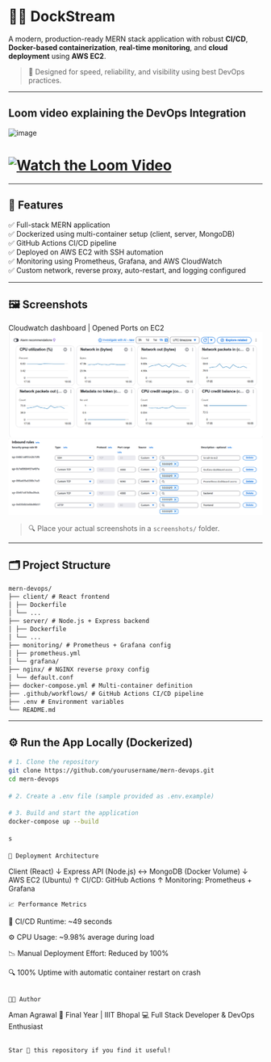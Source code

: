 # 🧑‍💻 DockStream

A modern, production-ready MERN stack application with robust **CI/CD**, **Docker-based containerization**, **real-time monitoring**, and **cloud deployment** using **AWS EC2**.

> 🚀 Designed for speed, reliability, and visibility using best DevOps practices.

---

## Loom video explaining the DevOps Integration
   ![image](https://static.vecteezy.com/system/resources/thumbnails/054/991/406/small_2x/link-below-and-arrows-perfect-for-directing-viewers-to-websites-blogs-or-online-content-useful-for-digital-marketing-free-video.jpg)
   
 # [![Watch the Loom Video](https://www.loom.com/share/bd27471440d54b24a908b653e8377fcd?sid=61cea8ee-a5c5-44f1-a3a3-b38a25904239)](https://www.loom.com/share/bd27471440d54b24a908b653e8377fcd?sid=61cea8ee-a5c5-44f1-a3a3-b38a25904239)

--- 

## 📌 Features

✅ Full-stack MERN application  
✅ Dockerized using multi-container setup (client, server, MongoDB)  
✅ GitHub Actions CI/CD pipeline  
✅ Deployed on AWS EC2 with SSH automation  
✅ Monitoring using Prometheus, Grafana, and AWS CloudWatch  
✅ Custom network, reverse proxy, auto-restart, and logging configured

---

## 🖼️ Screenshots

 Cloudwatch dashboard | Opened Ports on EC2
  ![Grafana](screenshots/c.png) ![Terminal](screenshots/terminal.png) 

> 🔍 Place your actual screenshots in a `screenshots/` folder.

---

## 🗂 Project Structure
```
mern-devops/
├── client/ # React frontend
│ ├── Dockerfile
│ └── ...
├── server/ # Node.js + Express backend
│ ├── Dockerfile
│ └── ...
├── monitoring/ # Prometheus + Grafana config
│ ├── prometheus.yml
│ └── grafana/
├── nginx/ # NGINX reverse proxy config
│ └── default.conf
├── docker-compose.yml # Multi-container definition
├── .github/workflows/ # GitHub Actions CI/CD pipeline
├── .env # Environment variables
└── README.md

```


---

## ⚙️ Run the App Locally (Dockerized)

```bash
# 1. Clone the repository
git clone https://github.com/yourusername/mern-devops.git
cd mern-devops

# 2. Create a .env file (sample provided as .env.example)

# 3. Build and start the application
docker-compose up --build

s

📡 Deployment Architecture
```
Client (React)
   ↓
Express API (Node.js)
   ↔ MongoDB (Docker Volume)
   ↓
AWS EC2 (Ubuntu)
   ↑
CI/CD: GitHub Actions
   ↑
Monitoring: Prometheus + Grafana
```
📈 Performance Metrics
```
🚀 CI/CD Runtime: ~49 seconds

⚙️ CPU Usage: ~9.98% average during load

📉 Manual Deployment Effort: Reduced by 100%

🔍 100% Uptime with automatic container restart on crash
```

👨‍💻 Author
```
Aman Agrawal
📍 Final Year | IIIT Bhopal
💻 Full Stack Developer & DevOps Enthusiast
```

Star 🌟 this repository if you find it useful!



